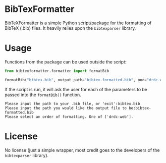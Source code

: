 # BibTexFormatter

BibTeXFormatter is a simple Python script/package for the formatting of BibTeX (.bib) files.
It heavily relies upon the `bibtexparser` library.

# Usage

Functions from the package can be used outside the script:

```python
from bibtexformatter.formatter import formatBib

formatBib("bibtex.bib", output_path="bibtex-formatted.bib", ood="drdc-web")
```

If the script is run, it will ask the user for each of the parameters to be passed into the `formatBib()` function.

```
Please input the path to your .bib file, or 'exit':bibtex.bib
Please input the path you would like the output file to be:bibtex-formatted.bib
Please select an order of formatting. One of ['drdc-web'].
```

# License
No license (just a simple wrapper, most credit goes to the developers of the `bibtexparser` library).